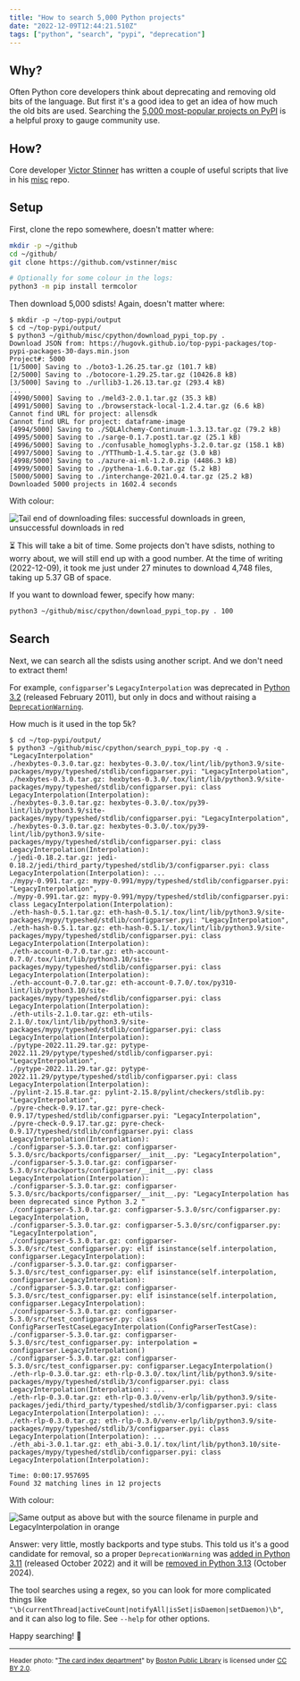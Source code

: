 ```yaml
---
title: "How to search 5,000 Python projects"
date: "2022-12-09T12:44:21.510Z"
tags: ["python", "search", "pypi", "deprecation"]
---
```


## Why?

Often Python core developers think about deprecating and removing old bits of the
language. But first it's a good idea to get an idea of how much the old bits are used.
Searching the
[5,000 most-popular projects on PyPI](https://hugovk.github.io/top-pypi-packages/) is a
helpful proxy to gauge community use.

## How?

Core developer [Victor Stinner](https://vstinner.readthedocs.io/) has written a couple
of useful scripts that live in his [misc](https://github.com/vstinner/misc) repo.

## Setup

First, clone the repo somewhere, doesn't matter where:

```sh
mkdir -p ~/github
cd ~/github/
git clone https://github.com/vstinner/misc

# Optionally for some colour in the logs:
python3 -m pip install termcolor
```

Then download 5,000 sdists! Again, doesn't matter where:

```console
$ mkdir -p ~/top-pypi/output
$ cd ~/top-pypi/output/
$ python3 ~/github/misc/cpython/download_pypi_top.py .
Download JSON from: https://hugovk.github.io/top-pypi-packages/top-pypi-packages-30-days.min.json
Project#: 5000
[1/5000] Saving to ./boto3-1.26.25.tar.gz (101.7 kB)
[2/5000] Saving to ./botocore-1.29.25.tar.gz (10426.8 kB)
[3/5000] Saving to ./urllib3-1.26.13.tar.gz (293.4 kB)
...
[4990/5000] Saving to ./meld3-2.0.1.tar.gz (35.3 kB)
[4991/5000] Saving to ./browserstack-local-1.2.4.tar.gz (6.6 kB)
Cannot find URL for project: allensdk
Cannot find URL for project: dataframe-image
[4994/5000] Saving to ./SQLAlchemy-Continuum-1.3.13.tar.gz (79.2 kB)
[4995/5000] Saving to ./sarge-0.1.7.post1.tar.gz (25.1 kB)
[4996/5000] Saving to ./confusable_homoglyphs-3.2.0.tar.gz (158.1 kB)
[4997/5000] Saving to ./YTThumb-1.4.5.tar.gz (3.0 kB)
[4998/5000] Saving to ./azure-ai-ml-1.2.0.zip (4486.3 kB)
[4999/5000] Saving to ./pythena-1.6.0.tar.gz (5.2 kB)
[5000/5000] Saving to ./interchange-2021.0.4.tar.gz (25.2 kB)
Downloaded 5000 projects in 1602.4 seconds
```

With colour:

![Tail end of downloading files: successful downloads in green, unsuccessful downloads in red](https://dev-to-uploads.s3.amazonaws.com/uploads/articles/v41t4zfbxoybdfxuhg6m.png)

⏳ This will take a bit of time. Some projects don't have sdists, nothing to worry
about, we will still end up with a good number. At the time of writing (2022-12-09), it
took me just under 27 minutes to download 4,748 files, taking up 5.37 GB of space.

If you want to download fewer, specify how many:

```sh
python3 ~/github/misc/cpython/download_pypi_top.py . 100
```

## Search

Next, we can search all the sdists using another script. And we don't need to extract
them!

For example, `configparser`'s `LegacyInterpolation` was deprecated in
[Python 3.2](https://peps.python.org/pep-0392/) (released February 2011), but only in
docs and without raising a
[`DeprecationWarning`](https://docs.python.org/3/library/exceptions.html#DeprecationWarning).

How much is it used in the top 5k?

```console
$ cd ~/top-pypi/output/
$ python3 ~/github/misc/cpython/search_pypi_top.py -q . "LegacyInterpolation"
./hexbytes-0.3.0.tar.gz: hexbytes-0.3.0/.tox/lint/lib/python3.9/site-packages/mypy/typeshed/stdlib/configparser.pyi: "LegacyInterpolation",
./hexbytes-0.3.0.tar.gz: hexbytes-0.3.0/.tox/lint/lib/python3.9/site-packages/mypy/typeshed/stdlib/configparser.pyi: class LegacyInterpolation(Interpolation):
./hexbytes-0.3.0.tar.gz: hexbytes-0.3.0/.tox/py39-lint/lib/python3.9/site-packages/mypy/typeshed/stdlib/configparser.pyi: "LegacyInterpolation",
./hexbytes-0.3.0.tar.gz: hexbytes-0.3.0/.tox/py39-lint/lib/python3.9/site-packages/mypy/typeshed/stdlib/configparser.pyi: class LegacyInterpolation(Interpolation):
./jedi-0.18.2.tar.gz: jedi-0.18.2/jedi/third_party/typeshed/stdlib/3/configparser.pyi: class LegacyInterpolation(Interpolation): ...
./mypy-0.991.tar.gz: mypy-0.991/mypy/typeshed/stdlib/configparser.pyi: "LegacyInterpolation",
./mypy-0.991.tar.gz: mypy-0.991/mypy/typeshed/stdlib/configparser.pyi: class LegacyInterpolation(Interpolation):
./eth-hash-0.5.1.tar.gz: eth-hash-0.5.1/.tox/lint/lib/python3.9/site-packages/mypy/typeshed/stdlib/configparser.pyi: "LegacyInterpolation",
./eth-hash-0.5.1.tar.gz: eth-hash-0.5.1/.tox/lint/lib/python3.9/site-packages/mypy/typeshed/stdlib/configparser.pyi: class LegacyInterpolation(Interpolation):
./eth-account-0.7.0.tar.gz: eth-account-0.7.0/.tox/lint/lib/python3.10/site-packages/mypy/typeshed/stdlib/configparser.pyi: class LegacyInterpolation(Interpolation):
./eth-account-0.7.0.tar.gz: eth-account-0.7.0/.tox/py310-lint/lib/python3.10/site-packages/mypy/typeshed/stdlib/configparser.pyi: class LegacyInterpolation(Interpolation):
./eth-utils-2.1.0.tar.gz: eth-utils-2.1.0/.tox/lint/lib/python3.9/site-packages/mypy/typeshed/stdlib/configparser.pyi: class LegacyInterpolation(Interpolation):
./pytype-2022.11.29.tar.gz: pytype-2022.11.29/pytype/typeshed/stdlib/configparser.pyi: "LegacyInterpolation",
./pytype-2022.11.29.tar.gz: pytype-2022.11.29/pytype/typeshed/stdlib/configparser.pyi: class LegacyInterpolation(Interpolation):
./pylint-2.15.8.tar.gz: pylint-2.15.8/pylint/checkers/stdlib.py: "LegacyInterpolation",
./pyre-check-0.9.17.tar.gz: pyre-check-0.9.17/typeshed/stdlib/configparser.pyi: "LegacyInterpolation",
./pyre-check-0.9.17.tar.gz: pyre-check-0.9.17/typeshed/stdlib/configparser.pyi: class LegacyInterpolation(Interpolation):
./configparser-5.3.0.tar.gz: configparser-5.3.0/src/backports/configparser/__init__.py: "LegacyInterpolation",
./configparser-5.3.0.tar.gz: configparser-5.3.0/src/backports/configparser/__init__.py: class LegacyInterpolation(Interpolation):
./configparser-5.3.0.tar.gz: configparser-5.3.0/src/backports/configparser/__init__.py: "LegacyInterpolation has been deprecated since Python 3.2 "
./configparser-5.3.0.tar.gz: configparser-5.3.0/src/configparser.py: LegacyInterpolation,
./configparser-5.3.0.tar.gz: configparser-5.3.0/src/configparser.py: "LegacyInterpolation",
./configparser-5.3.0.tar.gz: configparser-5.3.0/src/test_configparser.py: elif isinstance(self.interpolation, configparser.LegacyInterpolation):
./configparser-5.3.0.tar.gz: configparser-5.3.0/src/test_configparser.py: elif isinstance(self.interpolation, configparser.LegacyInterpolation):
./configparser-5.3.0.tar.gz: configparser-5.3.0/src/test_configparser.py: elif isinstance(self.interpolation, configparser.LegacyInterpolation):
./configparser-5.3.0.tar.gz: configparser-5.3.0/src/test_configparser.py: class ConfigParserTestCaseLegacyInterpolation(ConfigParserTestCase):
./configparser-5.3.0.tar.gz: configparser-5.3.0/src/test_configparser.py: interpolation = configparser.LegacyInterpolation()
./configparser-5.3.0.tar.gz: configparser-5.3.0/src/test_configparser.py: configparser.LegacyInterpolation()
./eth-rlp-0.3.0.tar.gz: eth-rlp-0.3.0/.tox/lint/lib/python3.9/site-packages/mypy/typeshed/stdlib/3/configparser.pyi: class LegacyInterpolation(Interpolation): ...
./eth-rlp-0.3.0.tar.gz: eth-rlp-0.3.0/venv-erlp/lib/python3.9/site-packages/jedi/third_party/typeshed/stdlib/3/configparser.pyi: class LegacyInterpolation(Interpolation): ...
./eth-rlp-0.3.0.tar.gz: eth-rlp-0.3.0/venv-erlp/lib/python3.9/site-packages/mypy/typeshed/stdlib/3/configparser.pyi: class LegacyInterpolation(Interpolation): ...
./eth_abi-3.0.1.tar.gz: eth_abi-3.0.1/.tox/lint/lib/python3.10/site-packages/mypy/typeshed/stdlib/configparser.pyi: class LegacyInterpolation(Interpolation):

Time: 0:00:17.957695
Found 32 matching lines in 12 projects
```

With colour:

![Same output as above but with the source filename in purple and LegacyInterpolation in orange](https://dev-to-uploads.s3.amazonaws.com/uploads/articles/ele6hbe4kix8s0pb6ngu.png)

Answer: very little, mostly backports and type stubs. This told us it's a good candidate
for removal, so a proper `DeprecationWarning` was
[added in Python 3.11](https://docs.python.org/3/whatsnew/3.11.html#standard-library)
(released October 2022) and it will be
[removed in Python 3.13](https://peps.python.org/pep-0387/) (October 2024).

The tool searches using a regex, so you can look for more complicated things like
`"\b(currentThread|activeCount|notifyAll|isSet|isDaemon|setDaemon)\b"`, and it can also
log to file. See `--help` for other options.

Happy searching! 🔎

---

<small>Header photo:
"<a target="_blank" rel="noopener noreferrer" href="https://www.flickr.com/photos/24029425@N06/11237637113">The
card index department</a>" by
<a target="_blank" rel="noopener noreferrer" href="https://www.flickr.com/photos/24029425@N06">Boston
Public Library</a> is licensed under
<a target="_blank" rel="noopener noreferrer" href="https://creativecommons.org/licenses/by/2.0/?ref=openverse">CC
BY 2.0</a>.</small>
